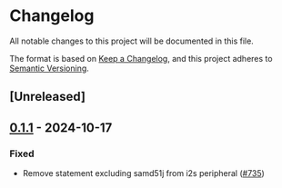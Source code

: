 # Changelog

All notable changes to this project will be documented in this file.

The format is based on [Keep a Changelog](https://keepachangelog.com/en/1.0.0/),
and this project adheres to [Semantic Versioning](https://semver.org/spec/v2.0.0.html).

## [Unreleased]

## [0.1.1](https://github.com/atsamd-rs/atsamd/compare/atsamd-hal-macros-0.1.0...atsamd-hal-macros-0.1.1) - 2024-10-17

### Fixed

- Remove statement excluding samd51j from i2s peripheral ([#735](https://github.com/atsamd-rs/atsamd/pull/735))
